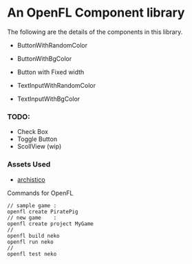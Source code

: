An OpenFL Component library
==========================
The following are the details of the components in this library.


 - ButtonWithRandomColor
 - ButtonWithBgColor
 - Button with Fixed width

 - TextInputWithRandomColor
 - TextInputWithBgColor


### TODO:

 - Check Box
 - Toggle Button
 - ScollView (wip)




### Assets Used
 - [archistico][1]

Commands for OpenFL
```
// sample game : 
openfl create PiratePig
// new game    : 
openfl create project MyGame
//
openfl build neko
openfl run neko
//
openfl test neko
```



[1]: https://www.fontsquirrel.com/fonts/archistico